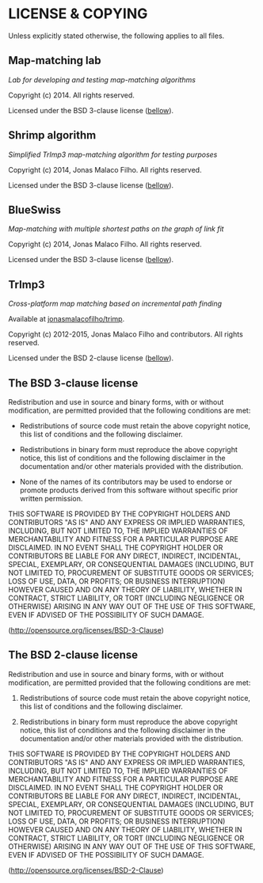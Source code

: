 LICENSE & COPYING
=================

Unless explicitly stated otherwise, the following applies to all files.


Map-matching lab
----------------
_Lab for developing and testing map-matching algorithms_

Copyright (c) 2014. All rights reserved.

Licensed under the BSD 3-clause license ([bellow](#the-bsd-3-clause-license)).


Shrimp algorithm
----------------
_Simplified TrImp3 map-matching algorithm for testing purposes_

Copyright (c) 2014, Jonas Malaco Filho. All rights reserved.

Licensed under the BSD 3-clause license ([bellow](#the-bsd-3-clause-license)).


BlueSwiss
---------
_Map-matching with multiple shortest paths on the graph of link fit_

Copyright (c) 2014, Jonas Malaco Filho.
All rights reserved.

Licensed under the BSD 3-clause license ([bellow](#the-bsd-3-clause-license)).


TrImp3
------
_Cross-platform map matching based on incremental path finding_

Available at [jonasmalacofilho/trimp](https://github.com/jonasmalacofilho/trimp).

Copyright (c) 2012-2015, Jonas Malaco Filho and contributors. All rights reserved.

Licensed under the BSD 2-clause license ([bellow](#the-bsd-2-clause-license)).


The BSD 3-clause license
------------------------

Redistribution and use in source and binary forms, with or without modification,
are permitted provided that the following conditions are met:

 - Redistributions of source code must retain the above copyright notice, this
   list of conditions and the following disclaimer.

 - Redistributions in binary form must reproduce the above copyright notice,
   this list of conditions and the following disclaimer in the documentation
   and/or other materials provided with the distribution.
   
 - None of the names of its contributors may be used to endorse or promote
   products derived from this software without specific prior written
   permission.

THIS SOFTWARE IS PROVIDED BY THE COPYRIGHT HOLDERS AND CONTRIBUTORS "AS IS" AND
ANY EXPRESS OR IMPLIED WARRANTIES, INCLUDING, BUT NOT LIMITED TO, THE IMPLIED
WARRANTIES OF MERCHANTABILITY AND FITNESS FOR A PARTICULAR PURPOSE ARE
DISCLAIMED. IN NO EVENT SHALL THE COPYRIGHT HOLDER OR CONTRIBUTORS BE LIABLE FOR
ANY DIRECT, INDIRECT, INCIDENTAL, SPECIAL, EXEMPLARY, OR CONSEQUENTIAL DAMAGES
(INCLUDING, BUT NOT LIMITED TO, PROCUREMENT OF SUBSTITUTE GOODS OR SERVICES;
LOSS OF USE, DATA, OR PROFITS; OR BUSINESS INTERRUPTION) HOWEVER CAUSED AND ON
ANY THEORY OF LIABILITY, WHETHER IN CONTRACT, STRICT LIABILITY, OR TORT
(INCLUDING NEGLIGENCE OR OTHERWISE) ARISING IN ANY WAY OUT OF THE USE OF THIS
SOFTWARE, EVEN IF ADVISED OF THE POSSIBILITY OF SUCH DAMAGE.

(http://opensource.org/licenses/BSD-3-Clause)


The BSD 2-clause license
------------------------

Redistribution and use in source and binary forms, with or without
modification, are permitted provided that the following conditions are met:

1. Redistributions of source code must retain the above copyright notice, this
list of conditions and the following disclaimer.

2. Redistributions in binary form must reproduce the above copyright notice,
this list of conditions and the following disclaimer in the documentation
and/or other materials provided with the distribution.

THIS SOFTWARE IS PROVIDED BY THE COPYRIGHT HOLDERS AND CONTRIBUTORS "AS IS" AND
ANY EXPRESS OR IMPLIED WARRANTIES, INCLUDING, BUT NOT LIMITED TO, THE IMPLIED
WARRANTIES OF MERCHANTABILITY AND FITNESS FOR A PARTICULAR PURPOSE ARE
DISCLAIMED. IN NO EVENT SHALL THE COPYRIGHT HOLDER OR CONTRIBUTORS BE LIABLE
FOR ANY DIRECT, INDIRECT, INCIDENTAL, SPECIAL, EXEMPLARY, OR CONSEQUENTIAL
DAMAGES (INCLUDING, BUT NOT LIMITED TO, PROCUREMENT OF SUBSTITUTE GOODS OR
SERVICES; LOSS OF USE, DATA, OR PROFITS; OR BUSINESS INTERRUPTION) HOWEVER
CAUSED AND ON ANY THEORY OF LIABILITY, WHETHER IN CONTRACT, STRICT LIABILITY,
OR TORT (INCLUDING NEGLIGENCE OR OTHERWISE) ARISING IN ANY WAY OUT OF THE USE
OF THIS SOFTWARE, EVEN IF ADVISED OF THE POSSIBILITY OF SUCH DAMAGE.

(http://opensource.org/licenses/BSD-2-Clause)
